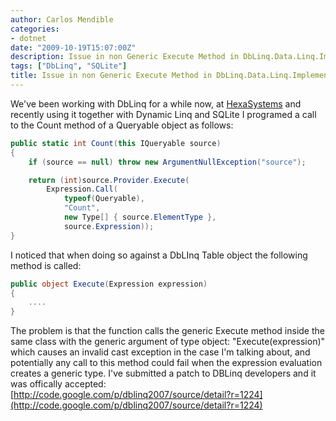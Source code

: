 ```yaml
---
author: Carlos Mendible
categories:
- dotnet
date: "2009-10-19T15:07:00Z"
description: Issue in non Generic Execute Method in DbLinq.Data.Linq.Implementation.QueryProvider
tags: ["DbLinq", "SQLite"]
title: Issue in non Generic Execute Method in DbLinq.Data.Linq.Implementation.QueryProvider
---
```

We've been working with DbLinq for a while now, at [HexaSystems](http://hexasystems.com) and recently using it together with Dynamic Linq and SQLite I programed a call to the Count method of a Queryable object as follows:

``` csharp
public static int Count(this IQueryable source)
{
    if (source == null) throw new ArgumentNullException("source");

    return (int)source.Provider.Execute(
        Expression.Call(
            typeof(Queryable), 
            "Count",
            new Type[] { source.ElementType },
            source.Expression));
}
```

I noticed that when doing so against a DbLInq Table object the following method is called:

``` csharp
public object Execute(Expression expression)
{
    .... 
}
```

The problem is that the function calls the generic Execute method inside the same class with the generic argument of type object: "Execute(expression)" which causes an invalid cast exception in the case I'm talking about, and potentially any call to this method could fail when the expression evaluation creates a generic type. I've submitted a patch to DBLinq developers and it was offically accepted: [http://code.google.com/p/dblinq2007/source/detail?r=1224](http://code.google.com/p/dblinq2007/source/detail?r=1224)